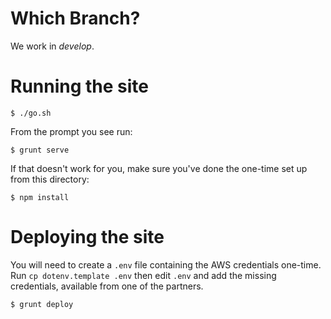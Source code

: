 # Which Branch?

We work in _develop_.

# Running the site

    $ ./go.sh

From the prompt you see run:

    $ grunt serve

If that doesn't work for you, make sure you've done the one-time set up from this directory:

    $ npm install

# Deploying the site

You will need to create a `.env` file containing the AWS credentials one-time.
Run `cp dotenv.template .env` then edit `.env` and add the missing credentials, available from one of the partners.

    $ grunt deploy

